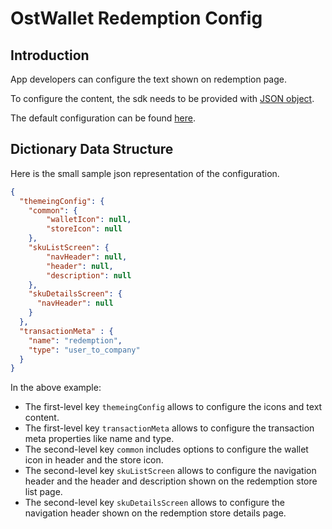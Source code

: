 # OstWallet Redemption Config

## Introduction

App developers can configure the text shown on redemption page.

To configure the content, the sdk needs to be provided with [JSON object](https://developer.mozilla.org/en-US/docs/Learn/JavaScript/Objects/JSON).

The default configuration can be found [here](../js/Redemptions/ost-redemption-config.json).

## Dictionary Data Structure

Here is the small sample json representation of the configuration.

```json
{
  "themeingConfig": {
    "common": {
        "walletIcon": null,
        "storeIcon": null
    },
    "skuListScreen": {
        "navHeader": null,
        "header": null,
        "description": null
    },
    "skuDetailsScreen": { 
      "navHeader": null
    }  
  },
  "transactionMeta" : {
    "name": "redemption",
    "type": "user_to_company"
  }
}
```
In the above example:

* The first-level key `themeingConfig` allows to configure the icons and text content.
* The first-level key `transactionMeta` allows to configure the transaction meta properties like name and type.
* The second-level key `common` includes options to configure the wallet icon in header and the store icon.
* The second-level key `skuListScreen` allows to configure the navigation header and the header and description shown on the redemption store list page.
* The second-level key `skuDetailsScreen` allows to configure the navigation header shown on the redemption store details page.
